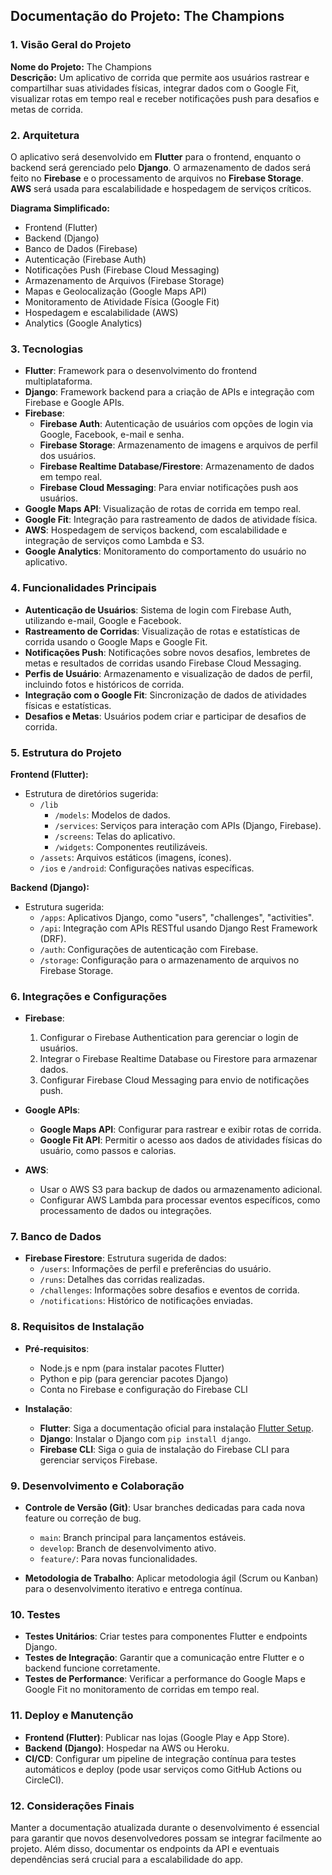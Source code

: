 ## **Documentação do Projeto: The Champions**

### **1. Visão Geral do Projeto**
**Nome do Projeto:** The Champions  
**Descrição:** Um aplicativo de corrida que permite aos usuários rastrear e compartilhar suas atividades físicas, integrar dados com o Google Fit, visualizar rotas em tempo real e receber notificações push para desafios e metas de corrida.

### **2. Arquitetura**
O aplicativo será desenvolvido em **Flutter** para o frontend, enquanto o backend será gerenciado pelo **Django**. O armazenamento de dados será feito no **Firebase** e o processamento de arquivos no **Firebase Storage**. **AWS** será usada para escalabilidade e hospedagem de serviços críticos. 

**Diagrama Simplificado:**
- Frontend (Flutter)
- Backend (Django)
- Banco de Dados (Firebase)
- Autenticação (Firebase Auth)
- Notificações Push (Firebase Cloud Messaging)
- Armazenamento de Arquivos (Firebase Storage)
- Mapas e Geolocalização (Google Maps API)
- Monitoramento de Atividade Física (Google Fit)
- Hospedagem e escalabilidade (AWS)
- Analytics (Google Analytics)

### **3. Tecnologias**
- **Flutter**: Framework para o desenvolvimento do frontend multiplataforma.
- **Django**: Framework backend para a criação de APIs e integração com Firebase e Google APIs.
- **Firebase**:
  - **Firebase Auth**: Autenticação de usuários com opções de login via Google, Facebook, e-mail e senha.
  - **Firebase Storage**: Armazenamento de imagens e arquivos de perfil dos usuários.
  - **Firebase Realtime Database/Firestore**: Armazenamento de dados em tempo real.
  - **Firebase Cloud Messaging**: Para enviar notificações push aos usuários.
- **Google Maps API**: Visualização de rotas de corrida em tempo real.
- **Google Fit**: Integração para rastreamento de dados de atividade física.
- **AWS**: Hospedagem de serviços backend, com escalabilidade e integração de serviços como Lambda e S3.
- **Google Analytics**: Monitoramento do comportamento do usuário no aplicativo.

### **4. Funcionalidades Principais**
- **Autenticação de Usuários**: Sistema de login com Firebase Auth, utilizando e-mail, Google e Facebook.
- **Rastreamento de Corridas**: Visualização de rotas e estatísticas de corrida usando o Google Maps e Google Fit.
- **Notificações Push**: Notificações sobre novos desafios, lembretes de metas e resultados de corridas usando Firebase Cloud Messaging.
- **Perfis de Usuário**: Armazenamento e visualização de dados de perfil, incluindo fotos e históricos de corrida.
- **Integração com o Google Fit**: Sincronização de dados de atividades físicas e estatísticas.
- **Desafios e Metas**: Usuários podem criar e participar de desafios de corrida.

### **5. Estrutura do Projeto**
**Frontend (Flutter):**
- Estrutura de diretórios sugerida:
  - `/lib`
    - `/models`: Modelos de dados.
    - `/services`: Serviços para interação com APIs (Django, Firebase).
    - `/screens`: Telas do aplicativo.
    - `/widgets`: Componentes reutilizáveis.
  - `/assets`: Arquivos estáticos (imagens, ícones).
  - `/ios` e `/android`: Configurações nativas específicas.

**Backend (Django):**
- Estrutura sugerida:
  - `/apps`: Aplicativos Django, como "users", "challenges", "activities".
  - `/api`: Integração com APIs RESTful usando Django Rest Framework (DRF).
  - `/auth`: Configurações de autenticação com Firebase.
  - `/storage`: Configuração para o armazenamento de arquivos no Firebase Storage.

### **6. Integrações e Configurações**
- **Firebase**: 
  1. Configurar o Firebase Authentication para gerenciar o login de usuários.
  2. Integrar o Firebase Realtime Database ou Firestore para armazenar dados.
  3. Configurar Firebase Cloud Messaging para envio de notificações push.

- **Google APIs**:
  - **Google Maps API**: Configurar para rastrear e exibir rotas de corrida.
  - **Google Fit API**: Permitir o acesso aos dados de atividades físicas do usuário, como passos e calorias.

- **AWS**:
  - Usar o AWS S3 para backup de dados ou armazenamento adicional.
  - Configurar AWS Lambda para processar eventos específicos, como processamento de dados ou integrações.

### **7. Banco de Dados**
- **Firebase Firestore**: Estrutura sugerida de dados:
  - `/users`: Informações de perfil e preferências do usuário.
  - `/runs`: Detalhes das corridas realizadas.
  - `/challenges`: Informações sobre desafios e eventos de corrida.
  - `/notifications`: Histórico de notificações enviadas.

### **8. Requisitos de Instalação**
- **Pré-requisitos**:
  - Node.js e npm (para instalar pacotes Flutter)
  - Python e pip (para gerenciar pacotes Django)
  - Conta no Firebase e configuração do Firebase CLI

- **Instalação**:
  - **Flutter**: Siga a documentação oficial para instalação [Flutter Setup](https://flutter.dev/docs/get-started/install).
  - **Django**: Instalar o Django com `pip install django`.
  - **Firebase CLI**: Siga o guia de instalação do Firebase CLI para gerenciar serviços Firebase.

### **9. Desenvolvimento e Colaboração**
- **Controle de Versão (Git)**: Usar branches dedicadas para cada nova feature ou correção de bug.
  - `main`: Branch principal para lançamentos estáveis.
  - `develop`: Branch de desenvolvimento ativo.
  - `feature/`: Para novas funcionalidades.

- **Metodologia de Trabalho**: Aplicar metodologia ágil (Scrum ou Kanban) para o desenvolvimento iterativo e entrega contínua.

### **10. Testes**
- **Testes Unitários**: Criar testes para componentes Flutter e endpoints Django.
- **Testes de Integração**: Garantir que a comunicação entre Flutter e o backend funcione corretamente.
- **Testes de Performance**: Verificar a performance do Google Maps e Google Fit no monitoramento de corridas em tempo real.

### **11. Deploy e Manutenção**
- **Frontend (Flutter)**: Publicar nas lojas (Google Play e App Store).
- **Backend (Django)**: Hospedar na AWS ou Heroku.
- **CI/CD**: Configurar um pipeline de integração contínua para testes automáticos e deploy (pode usar serviços como GitHub Actions ou CircleCI).

### **12. Considerações Finais**
Manter a documentação atualizada durante o desenvolvimento é essencial para garantir que novos desenvolvedores possam se integrar facilmente ao projeto. Além disso, documentar os endpoints da API e eventuais dependências será crucial para a escalabilidade do app.
